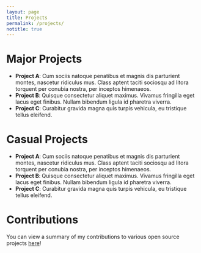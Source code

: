 ```yaml
---
layout: page
title: Projects
permalink: /projects/
notitle: true
---
```

# Major Projects
* **Project A**: Cum sociis natoque penatibus et magnis dis parturient montes, nascetur ridiculus mus. Class aptent taciti sociosqu ad litora torquent per conubia nostra, per inceptos himenaeos.
* **Project B**: Quisque consectetur aliquet maximus. Vivamus fringilla eget lacus eget finibus. Nullam bibendum ligula id pharetra viverra.
* **Project C**: Curabitur gravida magna quis turpis vehicula, eu tristique tellus eleifend.

# Casual Projects
* **Project A**: Cum sociis natoque penatibus et magnis dis parturient montes, nascetur ridiculus mus. Class aptent taciti sociosqu ad litora torquent per conubia nostra, per inceptos himenaeos.
* **Project B**: Quisque consectetur aliquet maximus. Vivamus fringilla eget lacus eget finibus. Nullam bibendum ligula id pharetra viverra.
* **Project C**: Curabitur gravida magna quis turpis vehicula, eu tristique tellus eleifend.

# Contributions
You can view a summary of my contributions to various open source projects [here](#)!